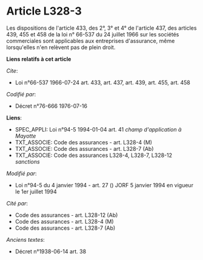 # Article L328-3

Les dispositions de l'article 433, des 2°, 3° et 4° de l'article 437, des articles 439, 455 et 458 de la loi n° 66-537 du 24
juillet 1966 sur les sociétés commerciales sont applicables aux entreprises d'assurance, même lorsqu'elles n'en relèvent pas
de plein droit.

**Liens relatifs à cet article**

_Cite_:

  - Loi n°66-537 1966-07-24 art. 433, art. 437, art. 439, art. 455, art. 458

_Codifié par_:

  - Décret n°76-666 1976-07-16

**Liens**:

  - SPEC_APPLI: Loi n°94-5 1994-01-04 art. 41 *champ d'application à Mayotte*
  - TXT_ASSOCIE: Code des assurances - art. L328-4 (M)
  - TXT_ASSOCIE: Code des assurances - art. L328-7 (Ab)
  - TXT_ASSOCIE: Code des assurances L328-4, L328-7, L328-12 *sanctions*

_Modifié par_:

  - Loi n°94-5 du 4 janvier 1994 - art. 27 () JORF 5 janvier 1994 en vigueur le 1er juillet 1994

_Cité par_:

  - Code des assurances - art. L328-12 (Ab)
  - Code des assurances - art. L328-4 (M)
  - Code des assurances - art. L328-7 (Ab)

_Anciens textes_:

  - Décret n°1938-06-14 art. 38
